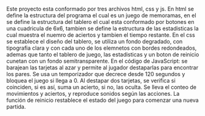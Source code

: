 Este proyecto esta conformado por tres archivos html, css y js.
En html se define la estructura del programa el cual es un juego de memoramas, en el se define la estructura del tablero el cual esta conformado
por botones en una cuadricula de 6x6, tambien se define la estructura de las estadisticas la cual muestra el nuemro de aciertos y tambien el tiempo restante.
En el css se establece el diseño del tablero, se utiliza un fondo degradado, con tipografia clara y con cada uno de los elemnetos con bordes redondeados,
ademas que tanto el tablero de juego, las estadisticas y un boton de reinicio cunetan con un fondo semitransparente.
En el código de JavaScript: se barajean las tarjetas al azar y permite al jugador destaparlas para encontrar los pares. Se usa un temporizador 
que decrece desde 120 segundos y bloquea el juego si llega a 0. Al destapar dos tarjetas, se verifica si coinciden, si es así, suma un acierto,
si no, las oculta. Se lleva el conteo de movimientos y aciertos, y reproduce sonidos según las acciones. La función de reinicio restablece el estado del juego para comenzar una nueva partida.
